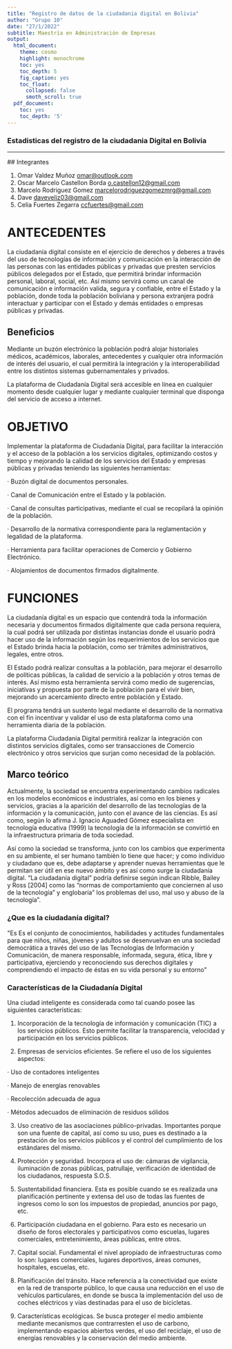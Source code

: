 ```yaml
---
title: "Registro de datos de la ciudadania digital en Bolivia"
author: "Grupo 10"
date: "27/1/2022"
subtitle: Maestría en Administración de Empresas
output:
  html_document:
    theme: cosmo
    highlight: monochrome
    toc: yes
    toc_depth: 5
    fig_caption: yes
    toc_float:
      collapsed: false
      smoth_scroll: true
  pdf_document:
    toc: yes
    toc_depth: '5'
---
```

<h3> Estadisticas del registro de la ciudadania Digital en Bolivia </h3>

<hr>
## Integrantes

1. Omar Valdez Muñoz omar@outlook.com
2. Oscar Marcelo Castellon Borda o.castellon12@gmail.com
3. Marcelo Rodriguez Gomez marcelorodriguezgomezmrg@gmail.com
4. Dave daveveliz03@gmail.com
5. Celia Fuertes Zegarra  ccfuertes@gmail.com

# ANTECEDENTES
La ciudadanía digital consiste en el ejercicio de derechos y deberes a través del uso de tecnologías de información y comunicación en la interacción de las personas con las entidades públicas y privadas que presten servicios públicos delegados por el Estado, que permitirá brindar información personal, laboral, social, etc. Así mismo servirá como un canal de comunicación e información valida, segura y confiable, entre el Estado y la población, donde toda la población boliviana y persona extranjera podrá interactuar y participar con el Estado y demás entidades o empresas públicas y privadas.

## Beneficios
Mediante un buzón electrónico la población podrá alojar historiales médicos, académicos, laborales, antecedentes y cualquier otra información de interés del usuario, el cual permitirá la integración y la interoperabilidad entre los distintos sistemas gubernamentales y privados.

La plataforma de Ciudadanía Digital será accesible en línea en cualquier momento desde cualquier lugar y mediante cualquier terminal que disponga del servicio de acceso a internet.
# OBJETIVO
Implementar la plataforma de Ciudadanía Digital, para facilitar la interacción y el acceso de la población a los servicios digitales, optimizando costos y tiempo y mejorando la calidad de los servicios del Estado y empresas públicas y privadas teniendo las siguientes herramientas:

·         Buzón digital de documentos personales.

·         Canal de Comunicación entre el Estado y la población.

·         Canal de consultas participativas, mediante el cual se recopilará la opinión de la población.

·         Desarrollo de la normativa correspondiente para la reglamentación y legalidad de la plataforma.

·         Herramienta para facilitar operaciones de Comercio y Gobierno Electrónico.

·         Alojamientos de documentos firmados digitalmente.

# FUNCIONES
La ciudadanía digital es un espacio que contendrá toda la información necesaria y documentos firmados digitalmente que cada persona requiera, la cual podrá ser utilizada por distintas instancias donde el usuario podrá hacer uso de la información según los requerimientos de los servicios que el Estado brinda hacia la población, como ser trámites administrativos, legales, entre otros.

El Estado podrá realizar consultas a la población, para mejorar el desarrollo de políticas públicas, la calidad de servicio a la población y otros temas de interés. Así mismo esta herramienta servirá como medio de sugerencias, iniciativas y propuesta por parte de la población para el vivir bien, mejorando un acercamiento directo entre población y Estado.

El programa tendrá un sustento legal mediante el desarrollo de la normativa con el fin incentivar y validar el uso de esta plataforma como una herramienta diaria de la población.

La plataforma Ciudadanía Digital permitirá realizar la integración con distintos servicios digitales, como ser transacciones de Comercio electrónico y otros servicios que surjan como necesidad de la población.

 ## Marco teórico
Actualmente, la sociedad se encuentra experimentando cambios radicales en los modelos económicos e industriales, así como en los bienes y servicios, gracias a la aparición del desarrollo de las tecnologías de la información y la comunicación, junto con el avance de las ciencias. Es así como, según lo afirma J. Ignacio Aguaded Gómez especialista en tecnología educativa (1999) la tecnología de la información se convirtió en la infraestructura primaria de toda sociedad.

Así como la sociedad se transforma, junto con los cambios que experimenta en su ambiente, el ser humano también lo tiene que hacer; y como individuo y ciudadano que es, debe adaptarse y aprender nuevas herramientas que le permitan ser útil en ese nuevo ámbito y es así como surge la ciudadanía digital. “La ciudadanía digital” podría definirse según indican Ribble, Bailey y Ross [2004] como las “normas de comportamiento que conciernen al uso de la tecnología” y englobaría” los problemas del uso, mal uso y abuso de la tecnología”.
### ¿Que es la ciudadanía digital?
"Es Es el conjunto de conocimientos, habilidades y actitudes fundamentales para que niños, niñas, jóvenes y adultos se desenvuelvan en una sociedad democrática a través del uso de las Tecnologías de Información y Comunicación, de manera responsable, informada, segura, ética, libre y participativa, ejerciendo y reconociendo sus derechos digitales y comprendiendo el impacto de éstas en su vida personal y su entorno"

### Características de la Ciudadanía Digital
Una ciudad inteligente es considerada como tal cuando posee las siguientes características:

1. Incorporación de la tecnología de información y comunicación (TIC) a los servicios públicos. Esto permite facilitar la transparencia, velocidad y participación en los servicios públicos.

2. Empresas de servicios eficientes. Se refiere el uso de los siguientes aspectos:

·         Uso de contadores inteligentes

·         Manejo de energías renovables

·         Recolección adecuada de agua

·         Métodos adecuados de eliminación de residuos sólidos

3. Uso creativo de las asociaciones público-privadas. Importantes porque son una fuente de capital, así como su uso, pues es destinado a la prestación de los servicios públicos y el control del cumplimiento de los estándares del mismo.

4. Protección y seguridad. Incorpora el uso de: cámaras de vigilancia, iluminación de zonas públicas, patrullaje, verificación de identidad de los ciudadanos, respuesta S.O.S.

5. Sustentabilidad financiera. Esta es posible cuando se es realizada una planificación pertinente y extensa del uso de todas las fuentes de ingresos como lo son los impuestos de propiedad, anuncios por pago, etc.

6. Participación ciudadana en el gobierno. Para esto es necesario un diseño de foros electorales y participativos como escuelas, lugares comerciales, entretenimiento, áreas públicas, entre otros.

7. Capital social. Fundamental el nivel apropiado de infraestructuras como lo son: lugares comerciales, lugares deportivos, áreas comunes, hospitales, escuelas, etc.

8. Planificación del tránsito. Hace referencia a la conectividad que existe en la red de transporte público, lo que causa una reducción en el uso de vehículos particulares, en donde se busca la implementación del uso de coches eléctricos y vías destinadas para el uso de bicicletas.

9. Características ecológicas. Se busca proteger el medio ambiente mediante mecanismos que contrarresten el uso de carbono, implementando espacios abiertos verdes, el uso del reciclaje, el uso de energías renovables y la conservación del medio ambiente.


